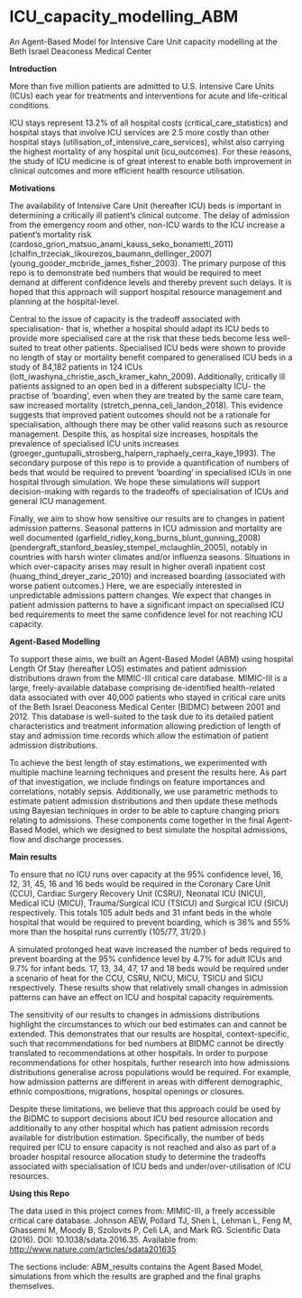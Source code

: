 # ICU_capacity_modelling_ABM
An Agent-Based Model for Intensive Care Unit capacity modelling at the Beth Israel Deaconess Medical Center

**Introduction**

More than five million patients are admitted to U.S. Intensive Care Units (ICUs) each year for treatments and interventions for acute and life-critical conditions. 

ICU stays represent 13.2\% of all hospital costs (critical_care_statistics) and hospital stays that involve ICU services are 2.5 more costly than other hospital stays (utilisation_of_intensive_care_services), whilst also carrying the highest mortality of any hospital unit (icu_outcomes). For these reasons, the study of ICU medicine is of great interest to enable both improvement in clinical outcomes and more efficient health resource utilisation.

**Motivations**

The availability of Intensive Care Unit (hereafter ICU) beds is important in determining a critically ill patient’s clinical outcome. The delay of admission from the emergency room and other, non-ICU wards to the ICU increase a patient’s mortality risk (cardoso_grion_matsuo_anami_kauss_seko_bonametti_2011) (chalfin_trzeciak_likourezos_baumann_dellinger_2007) (young_gooder_mcbride_james_fisher_2003). The primary purpose of this repo is to demonstrate bed numbers that would be required to meet demand at different confidence levels and thereby prevent such delays. It is hoped that this approach will support hospital resource management and planning at the hospital-level.

Central to the issue of capacity is the tradeoff associated with specialisation- that is, whether a hospital should adapt its ICU beds to provide more specialised care at the risk that these beds become less well-suited to treat other patients. Specialised ICU beds were shown to provide no length of stay or mortality benefit compared to generalised ICU beds in a study of 84,182 patients in 124 ICUs (lott_iwashyna_christie_asch_kramer_kahn_2009). Additionally, critically ill patients assigned to an open bed in a different subspecialty ICU- the practise of ‘boarding’, even when they are treated by the same care team, saw increased mortality (stretch_penna_celi_landon_2018). This evidence suggests that improved patient outcomes should not be a rationale for specialisation, although there may be other valid reasons such as resource management.  Despite this, as hospital size increases, hospitals the prevalence of specialised ICU units increases (groeger_guntupalli_strosberg_halpern_raphaely_cerra_kaye_1993).  The secondary purpose of this repo is to provide a quantification of numbers of beds that would be required to prevent ‘boarding’ in specialised ICUs in one hospital through simulation. We hope these simulations will support decision-making with regards to the tradeoffs of specialisation of ICUs and general ICU management.

Finally, we aim to show how sensitive our results are to changes in patient admission patterns. Seasonal patterns in ICU admission and mortality are well documented (garfield_ridley_kong_burns_blunt_gunning_2008) (pendergraft_stanford_beasley_stempel_mclaughlin_2005),  notably in countries with harsh winter climates and/or influenza seasons. Situations in which over-capacity arises may result in higher overall inpatient cost (huang_thind_dreyer_zaric_2010) and increased boarding (associated with worse patient outcomes.) Here, we are especially interested in unpredictable admissions pattern changes. We expect that changes in patient admission patterns to have a significant impact on specialised ICU bed requirements to meet the same confidence level for not reaching ICU capacity.

**Agent-Based Modelling**

To support these aims, we built an Agent-Based Model (ABM) using hospital Length Of Stay (hereafter LOS) estimates and patient admission distributions drawn from the MIMIC-III critical care database. MIMIC-III is a large, freely-available database comprising de-identified health-related data associated with over 40,000 patients who stayed in critical care units of the Beth Israel Deaconess Medical Center (BIDMC) between 2001 and 2012. This database is well-suited to the task due to its detailed patient characteristics and treatment information allowing prediction of length of stay and admission time records which allow the estimation of patient admission distributions.

To achieve the best length of stay estimations, we experimented with multiple machine learning techniques and present the results here. As part of that investigation, we include findings on feature importances and correlations, notably sepsis. Additionally, we use parametric methods to estimate patient admission distributions and then update these methods using Bayesian techniques in order to be able to capture changing priors relating to admissions. These components come together in the final Agent-Based Model, which we designed to best simulate the hospital admissions, flow and discharge processes.

**Main results**

 To ensure that no ICU runs over capacity at the 95\% confidence level, 16, 12, 31, 45, 16 and 16 beds would be required in the Coronary Care Unit (CCU), Cardiac Surgery Recovery Unit (CSRU), Neonatal ICU (NICU), Medical ICU (MICU), Trauma/Surgical ICU (TSICU) and Surgical ICU (SICU) respectively. This totals 105 adult beds and 31 infant beds in the whole hospital that would be required to prevent boarding, which is 36\% and 55\% more than the hospital runs currently (105/77, 31/20.) 

A simulated prolonged heat wave increased the number of beds required to prevent boarding at the 95\% confidence level by 4.7\% for adult ICUs and 9.7\% for infant beds. 17, 13, 34, 47, 17 and 18 beds would be required under a scenario of heat for the CCU, CSRU, NICU, MICU, TSICU and SICU respectively. These results show that relatively small changes in admission patterns can have an effect on ICU and hospital capacity requirements.

The sensitivity of our results to changes in admissions distributions highlight the circumstances to which our bed estimates can and cannot be extended. This demonstrates that our results are hospital, context-specific, such that recommendations for bed numbers at BIDMC cannot be directly translated to recommendations at other hospitals. In order to purpose recommendations for other hospitals, further research into how admissions distributions generalise across populations would be required. For example, how admission patterns are different in areas with different demographic, ethnic compositions, migrations, hospital openings or closures.

Despite these limitations, we believe that this approach could be used by the BIDMC to support decisions about ICU bed resource allocation and additionally to any other hospital which has patient admission records available for distribution estimation. Specifically, the number of beds required per ICU to ensure capacity is not reached and also as part of a broader hospital resource allocation study to determine the tradeoffs associated with specialisation of ICU beds and under/over-utilisation of ICU resources.

**Using this Repo**

The data used in this project comes from: MIMIC-III, a freely accessible critical care database. Johnson AEW, Pollard TJ, Shen L, Lehman L, Feng M, Ghassemi M, Moody B, Szolovits P, Celi LA, and Mark RG. Scientific Data (2016). DOI: 10.1038/sdata.2016.35. Available from: http://www.nature.com/articles/sdata201635

The sections include:
ABM_results contains the Agent Based Model, simulations from which the results are graphed and the final graphs themselves.
